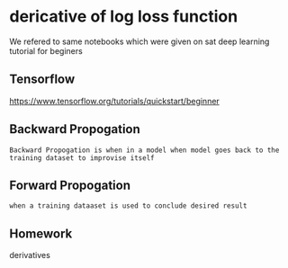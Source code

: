 # dericative of log loss function

We refered to same notebooks which were given on sat deep learning tutorial for beginers

## Tensorflow

<https://www.tensorflow.org/tutorials/quickstart/beginner>

## Backward Propogation

    Backward Propogation is when in a model when model goes back to the training dataset to improvise itself

## Forward Propogation

    when a training dataaset is used to conclude desired result 

## Homework

derivatives
